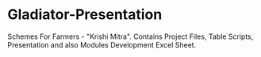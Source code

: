 # Gladiator-Presentation

Schemes For Farmers - "Krishi Mitra".
Contains Project Files, Table Scripts, Presentation and also Modules Development Excel Sheet.
